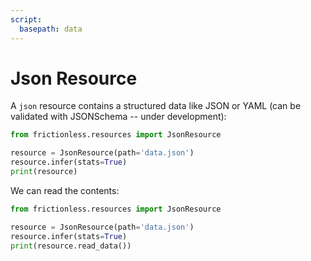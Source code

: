 ```yaml
---
script:
  basepath: data
---
```


# Json Resource

A `json` resource contains a structured data like JSON or YAML (can be validated with JSONSchema -- under development):

```python script tabs=Python
from frictionless.resources import JsonResource

resource = JsonResource(path='data.json')
resource.infer(stats=True)
print(resource)
```

We can read the contents:

```python script tabs=Python
from frictionless.resources import JsonResource

resource = JsonResource(path='data.json')
resource.infer(stats=True)
print(resource.read_data())
```
